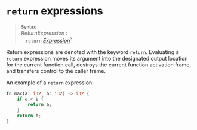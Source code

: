 # `return` expressions

> **<sup>Syntax</sup>**\
> _ReturnExpression_ :\
> &nbsp;&nbsp; `return` [_Expression_]<sup>?</sup>

Return expressions are denoted with the keyword `return`. Evaluating a `return`
expression moves its argument into the designated output location for the
current function call, destroys the current function activation frame, and
transfers control to the caller frame.

An example of a `return` expression:

```rust
fn max(a: i32, b: i32) -> i32 {
    if a > b {
        return a;
    }
    return b;
}
```

[_Expression_]: ../expressions.html
